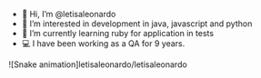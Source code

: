 - 👋 Hi, I’m @letisaleonardo
- 👀 I’m interested in development in java, javascript and python
- 🌱 I’m currently learning ruby for application in tests
- 💻 I have been working as a QA for 9 years.

<!---
letisaleonardo/letisaleonardo is a ✨ special ✨ repository because its `README.md` (this file) appears on your GitHub profile.
You can click the Preview link to take a look at your changes.

--->
![Snake animation]letisaleonardo/letisaleonardo
